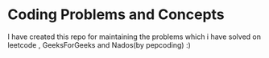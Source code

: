 # Coding Problems and Concepts
I have created this repo for maintaining the problems which i have solved  on leetcode , GeeksForGeeks and Nados(by pepcoding) :)
